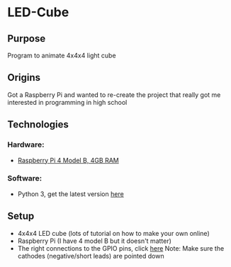 # LED-Cube

## Purpose
Program to animate 4x4x4 light cube

## Origins
Got a Raspberry Pi and wanted to re-create the project that really got me interested in programming in high school

## Technologies
### Hardware:
* [Raspberry Pi 4 Model B, 4GB RAM](https://www.raspberrypi.org/products/raspberry-pi-4-model-b/)
### Software:
* Python 3, get the latest version [here](https://www.python.org/downloads/)

## Setup
* 4x4x4 LED cube (lots of tutorial on how to make your own online)
* Raspberry Pi (I have 4 model B but it doesn't matter)
* The right connections to the GPIO pins, click [here](GPIO_plugin.txt)
	Note: Make sure the cathodes (negative/short leads) are pointed down